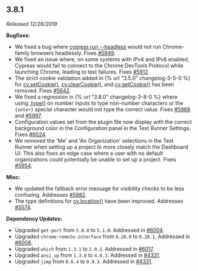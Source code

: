 ## 3.8.1

*Released 12/26/2019*

**Bugfixes:**

- We fixed a bug where [cypress run --headless](/guides/guides/command-line#cypress-run-headless) would not run Chrome-family browsers headlessly. Fixes [#5949](https://github.com/cypress-io/cypress/issues/5949).
- We fixed an issue where, on some systems with IPv4 and IPv6 enabled, Cypress would fail to connect to the Chrome DevTools Protocol while launching Chrome, leading to test failures. Fixes [#5912](https://github.com/cypress-io/cypress/issues/5912).
- The strict cookie validation added in {% url "3.5.0" changelog-3-5-0 %} for [cy.setCookie()](/api/commands/setcookie), [cy.clearCookie()](/api/commands/clearcookie), and [cy.getCookie()](/api/commands/getcookie) has been removed. Fixes [#5642](https://github.com/cypress-io/cypress/issues/5642).
- We fixed a regression in {% url "3.8.0" changelog-3-8-0 %} where using [.type()](/api/commands/type) on number inputs to type non-number characters or the `{enter}` special character would not type the correct value. Fixes [#5968](https://github.com/cypress-io/cypress/issues/5968) and [#5997](https://github.com/cypress-io/cypress/issues/5997).
- Configuration values set from the plugin file now display with the correct background color in the Configuration panel in the Test Runner Settings. Fixes [#6024](https://github.com/cypress-io/cypress/issues/6024).
- We removed the 'Me' and 'An Organization' selections in the Test Runner when setting up a project to more closely match the Dashboard UI. This also fixes an edge case where a user with no default organizations could potentially be unable to set up a project. Fixes [#5954](https://github.com/cypress-io/cypress/issues/5954).

**Misc:**

- We updated the fallback error message for visibility checks to be less confusing. Addresses [#5982](https://github.com/cypress-io/cypress/issues/5982).
- The type definitions for [cy.location()](/api/commands/location) have been improved. Addresses [#5574](https://github.com/cypress-io/cypress/issues/5574).

**Dependency Updates:**

- Upgraded `get-port` from `5.0.0` to `5.1.0`. Addressed in [#6004](https://github.com/cypress-io/cypress/pull/6004).
- Upgraded `chrome-remote-interface` from `0.28.0` to `0.28.1`. Addressed in [#6008](https://github.com/cypress-io/cypress/pull/6008).
- Upgraded `which` from `1.3.1` to `2.0.2`. Addressed in [#6017](https://github.com/cypress-io/cypress/pull/6017).
- Upgraded `ansi_up` from `1.3.0` to `4.0.3`. Addressed in [#4331](https://github.com/cypress-io/cypress/pull/4331).
- Upgraded `jimp` from `0.6.4` to `0.9.3`. Addressed in [#4331](https://github.com/cypress-io/cypress/pull/4331).

